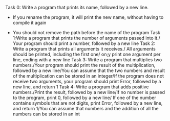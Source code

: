 Task 0: Write a program that prints its name, followed by a new line.
* If you rename the program, it will print the new name, without having to compile it again

* You should not remove the path before the name of the program
Task 1:Write a program that prints the number of arguments passed into it./ Your program should print a number, followed by a new line
Task 2: Write a program that prints all arguments it receives./ All arguments should be printed, including the first one/ on;y print one argument per line, ending with a new line
Task 3: Write a program that multiplies two numbers./Your program should print the result of the multiplication, followed by a new line/You can assume that the two numbers and result of the multiplication can be stored in an integer/If the program does not receive two arguments, your program should print Error, followed by a new line, and return 1
Task 4: Write a program that adds positive numbers./Print the result, followed by a new line/If no number is passed to the program, print 0, followed by a new line/ If one of the number contains symbols that are not digits, print Error, followed by a new line, and return 1/You can assume that numbers and the addition of all the numbers can be stored in an int
